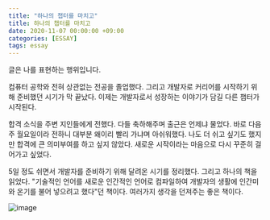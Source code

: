 ```yaml
---
title: "하나의 챕터를 마치고"
title: 하나의 챕터를 마치고
date: 2020-11-07 00:00:00 +09:00
categories: [ESSAY]
tags: essay
---
```


글은 나를 표현하는 행위입니다.

컴퓨터 공학와 전혀 상관없는 전공을 졸업했다. 그리고 개발자로 커리어를 시작하기 위해 준비했던 시기가 막 끝났다. 이제는 개발자로서 성장하는 이야기가 담길 다른 챕터가 시작된다.

합격 소식을 주변 지인들에게 전했다. 다들 축하해주며 출근은 언제냐 물었다. 바로 다음주 월요일이라 전하니 대부분 왜이리 빨리 가냐며 아쉬워했다. 나도 더 쉬고 싶기도 했지만 합격에 큰 의미부여를 하고 싶지 않았다. 새로운 시작이라는 마음으로 다시 꾸준히 걸어가고 싶었다.

5일 정도 쉬면서 개발자를 준비하기 위해 달려온 시기를 정리했다. 그리고 하나의 책을 읽었다. "기술적인 언어를 새로운 인간적인 언어로 컴파일하여 개발자의 생활에 인간미와 온기를 불어 넣으려고 했다"던 책이다. 여러가지 생각을 던져주는 좋은 책이다.

![image](https://user-images.githubusercontent.com/55608425/98461242-f10c1a00-21ed-11eb-92f9-23fedcedee71.png)
